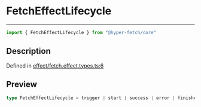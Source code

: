 

# FetchEffectLifecycle

<div class="api-docs__separator" data-reactroot="">

---

</div><div class="api-docs__import" data-reactroot="">

```ts
import { FetchEffectLifecycle } from "@hyper-fetch/core"
```

</div><div class="api-docs__section">

## Description

</div><div class="api-docs__description"><span class="api-docs__do-not-parse">



</span></div><p class="api-docs__definition">

Defined in [effect/fetch.effect.types.ts:6](https://github.com/BetterTyped/hyper-fetch/blob/a5ae46b5/packages/core/src/effect/fetch.effect.types.ts#L6)

</p><div class="api-docs__section">

## Preview

</div><div class="api-docs__preview type single">

```ts
type FetchEffectLifecycle = trigger | start | success | error | finished;
```

</div>